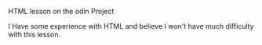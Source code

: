 HTML lesson on the odin Project

I Have some experience with HTML and believe I won't have much difficulty with this lesson.
